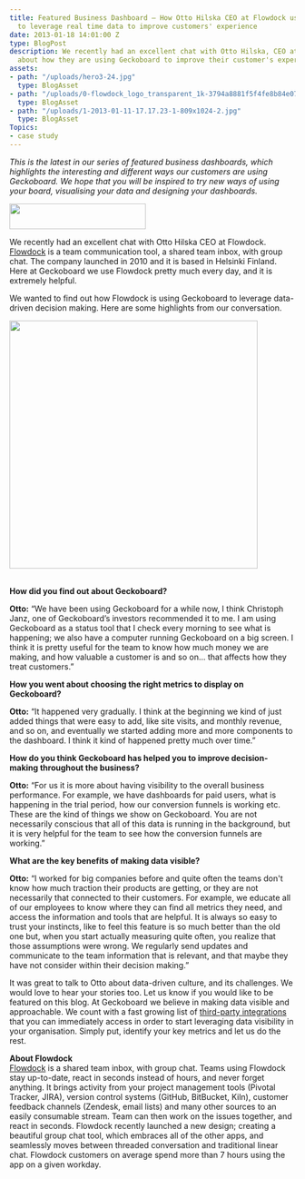 ```yaml
---
title: Featured Business Dashboard – How Otto Hilska CEO at Flowdock uses Geckoboard
  to leverage real time data to improve customers' experience
date: 2013-01-18 14:01:00 Z
type: BlogPost
description: We recently had an excellent chat with Otto Hilska, CEO at Flowdock,
  about how they are using Geckoboard to improve their customer's experience.
assets:
- path: "/uploads/hero3-24.jpg"
  type: BlogAsset
- path: "/uploads/0-flowdock_logo_transparent_1k-3794a8881f5f4fe8b84e078cd82d6900-300x56-2.png"
  type: BlogAsset
- path: "/uploads/1-2013-01-11-17.17.23-1-809x1024-2.jpg"
  type: BlogAsset
Topics:
- case study
---
```


<p><em>This is the latest in our series of featured business dashboards, which highlights the interesting and different ways our customers are using Geckoboard. We hope that you will be inspired to try new ways of using your board, visualising your data and designing your dashboards.</em></p>
<p><a href="https://www.flowdock.com/" target="_blank"><img alt="" class="wp-float-right" height="45" src="/uploads/0-flowdock_logo_transparent_1k-3794a8881f5f4fe8b84e078cd82d6900-300x56-2.png" title="flowdock_logo_transparent_1k-3794a8881f5f4fe8b84e078cd82d6900" width="240"></a></p>
<p>We recently had an excellent chat with Otto Hilska CEO at Flowdock. <a href="https://www.flowdock.com/" target="_blank">Flowdock</a> is a team communication tool, a shared team inbox, with group chat. The company launched in 2010 and it is based in Helsinki Finland. Here at Geckoboard we use Flowdock pretty much every day, and it is extremely helpful.</p>
<p>We wanted to find out how Flowdock is using Geckoboard to leverage data-driven decision making. Here are some highlights from our conversation.<br></p><p><img alt="" class="wp-float-center" height="437" src="/uploads/1-2013-01-11-17.17.23-1-809x1024-2.jpg" title="2013-01-11 17.17.23 (1)"></p><br><strong>How did you find out about Geckoboard? </strong>
<p><strong>Otto:</strong> “We have been using Geckoboard for a while now, I think Christoph Janz, one of Geckoboard’s investors recommended it to me. I am using Geckoboard as a status tool that I check every morning to see what is happening; we also have a computer running Geckoboard on a big screen. I think it is pretty useful for the team to know how much money we are making, and how valuable a customer is and so on... that affects how they treat customers.”</p>
<p><strong>How you went about choosing the right metrics to display on Geckoboard?</strong></p>
<p><strong>Otto:</strong> “It happened very gradually. I think at the beginning we kind of just added things that were easy to add, like site visits, and monthly revenue, and so on, and eventually we started adding more and more components to the dashboard. I think it kind of happened pretty much over time.”</p>
<p><strong>How do you think Geckoboard has helped you to improve decision-making throughout the business?</strong></p>
<p><strong>Otto:</strong> “For us it is more about having visibility to the overall business performance. For example, we have dashboards for paid users, what is happening in the trial period, how our conversion funnels is working etc. These are the kind of things we show on Geckoboard. You are not necessarily conscious that all of this data is running in the background, but it is very helpful for the team to see how the conversion funnels are working.”</p>
<p><strong>What are the key benefits of making data visible?</strong></p>
<p><strong>Otto:</strong> “I worked for big companies before and quite often the teams don't know how much traction their products are getting, or they are not necessarily that connected to their customers. For example, we educate all of our employees to know where they can find all metrics they need, and access the information and tools that are helpful. It is always so easy to trust your instincts, like to feel this feature is so much better than the old one but, when you start actually measuring quite often, you realize that those assumptions were wrong. We regularly send updates and communicate to the team information that is relevant, and that maybe they have not consider within their decision making.”</p>
<p>It was great to talk to Otto about data-driven culture, and its challenges. We would love to hear your stories too. Let us know if you would like to be featured on this blog. At Geckoboard we believe in making data visible and approachable. We count with a fast growing list of <a href="http://www.geckoboard.com/widget-directory/" target="_blank">third-party integrations</a> that you can immediately access in order to start leveraging data visibility in your organisation. Simply put, identify your key metrics and let us do the rest.</p>
<p><strong>About Flowdock </strong><br><a href="https://www.flowdock.com/" target="_blank">Flowdock</a> is a shared team inbox, with group chat. Teams using Flowdock stay up-to-date, react in seconds instead of hours, and never forget anything. It brings activity from your project management tools (Pivotal Tracker, JIRA), version control systems (GitHub, BitBucket, Kiln), customer feedback channels (Zendesk, email lists) and many other sources to an easily consumable stream. Team can then work on the issues together, and react in seconds. Flowdock recently launched a new design; creating a beautiful group chat tool, which embraces all of the other apps, and seamlessly moves between threaded conversation and traditional linear chat. Flowdock customers on average spend more than 7 hours using the app on a given workday.</p>
